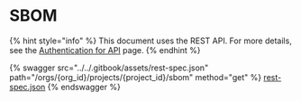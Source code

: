 # SBOM

{% hint style="info" %}
This document uses the REST API. For more details, see the [Authentication for API](../authentication-for-api/) page.
{% endhint %}

{% swagger src="../../.gitbook/assets/rest-spec.json" path="/orgs/{org_id}/projects/{project_id}/sbom" method="get" %}
[rest-spec.json](../../.gitbook/assets/rest-spec.json)
{% endswagger %}
